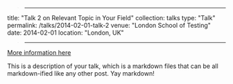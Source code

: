>---
title: "Talk 2 on Relevant Topic in Your Field"
collection: talks
type: "Talk"
permalink: /talks/2014-02-01-talk-2
venue: "London School of Testing"
date: 2014-02-01
location: "London, UK"
>---

[More information here](http://example2.com)

This is a description of your talk, which is a markdown files that can be all markdown-ified like any other post. Yay markdown!
